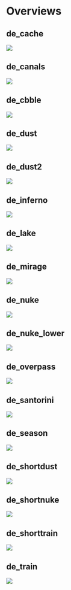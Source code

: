# Overviews
## de_cache
![](overviews/de_cache.jpg)

## de_canals
![](overviews/de_canals.jpg)

## de_cbble
![](overviews/de_cbble.jpg)

## de_dust
![](overviews/de_dust.jpg)

## de_dust2
![](overviews/de_dust2.jpg)

## de_inferno
![](overviews/de_inferno.jpg)

## de_lake
![](overviews/de_lake.jpg)

## de_mirage
![](overviews/de_mirage.jpg)

## de_nuke
![](overviews/de_nuke.jpg)

## de_nuke_lower
![](overviews/de_nuke_lower.jpg)

## de_overpass
![](overviews/de_overpass.jpg)

## de_santorini
![](overviews/de_santorini.jpg)

## de_season
![](overviews/de_season.jpg)

## de_shortdust
![](overviews/de_shortdust.jpg)

## de_shortnuke
![](overviews/de_shortnuke.jpg)

## de_shorttrain
![](overviews/de_shorttrain.jpg)

## de_train
![](overviews/de_train.jpg)

